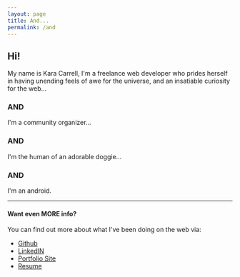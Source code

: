 ```yaml
---
layout: page
title: And...
permalink: /and
---
```


## Hi!

My name is Kara Carrell, I'm a freelance web developer who prides herself in having unending feels of awe for the universe, and an insatiable curiosity for the web...

### AND
I'm a community organizer...

### AND
I'm the human of an adorable doggie...

### AND
I'm an android.

___

#### Want even MORE info?
You can find out more about what I've been doing on the web via:
- [Github](https://github.com/karaAJC)
- [LinkedIN](https://www.linkedin.com/in/KaraAJC)
- [Portfolio Site](https://karaajc.github.io/index.html#about)
- [Resume](#)
